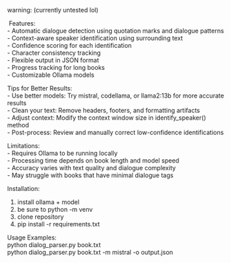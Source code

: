 warning: (currently untested lol)

﻿ Features:<br />
    - Automatic dialogue detection using quotation marks and dialogue patterns<br />
    - Context-aware speaker identification using surrounding text<br />
    - Confidence scoring for each identification<br />
    - Character consistency tracking<br />
    - Flexible output in JSON format<br />
    - Progress tracking for long books<br />
    - Customizable Ollama models<br />

 Tips for Better Results:<br />
    - Use better models: Try mistral, codellama, or llama2:13b for more accurate results<br />
    - Clean your text: Remove headers, footers, and formatting artifacts<br />
    - Adjust context: Modify the context window size in identify_speaker() method<br />
    - Post-process: Review and manually correct low-confidence identifications<br />

 Limitations:<br />
    - Requires Ollama to be running locally<br />
    - Processing time depends on book length and model speed<br />
    - Accuracy varies with text quality and dialogue complexity<br />
    - May struggle with books that have minimal dialogue tags<br />

 Installation:
   1. install ollama + model
   2. be sure to python -m venv
   3. clone repository
   4. pip install -r requirements.txt

 Usage Examples:<br />
   python dialog_parser.py book.txt <br />
   python dialog_parser.py book.txt -m mistral -o output.json<br />


